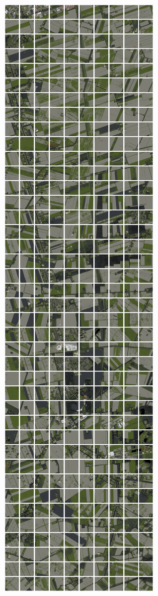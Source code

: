 <html>
<div>
<img src="https://github.com/HakkaTjakka/NL_TILE_MAP/blob/main/18/652/-1058/r.6520.-10580.png" height="44" width="44">
<img src="https://github.com/HakkaTjakka/NL_TILE_MAP/blob/main/18/652/-1058/r.6521.-10580.png" height="44" width="44">
<img src="https://github.com/HakkaTjakka/NL_TILE_MAP/blob/main/18/652/-1058/r.6522.-10580.png" height="44" width="44">
<img src="https://github.com/HakkaTjakka/NL_TILE_MAP/blob/main/18/652/-1058/r.6523.-10580.png" height="44" width="44">
<img src="https://github.com/HakkaTjakka/NL_TILE_MAP/blob/main/18/652/-1058/r.6524.-10580.png" height="44" width="44">
<img src="https://github.com/HakkaTjakka/NL_TILE_MAP/blob/main/18/652/-1058/r.6525.-10580.png" height="44" width="44">
<img src="https://github.com/HakkaTjakka/NL_TILE_MAP/blob/main/18/652/-1058/r.6526.-10580.png" height="44" width="44">
<img src="https://github.com/HakkaTjakka/NL_TILE_MAP/blob/main/18/652/-1058/r.6527.-10580.png" height="44" width="44">
<img src="https://github.com/HakkaTjakka/NL_TILE_MAP/blob/main/18/652/-1058/r.6528.-10580.png" height="44" width="44">
<img src="https://github.com/HakkaTjakka/NL_TILE_MAP/blob/main/18/652/-1058/r.6529.-10580.png" height="44" width="44">
<img src="https://github.com/HakkaTjakka/NL_TILE_MAP/blob/main/18/653/-1058/r.6530.-10580.png" height="44" width="44">
<img src="https://github.com/HakkaTjakka/NL_TILE_MAP/blob/main/18/653/-1058/r.6531.-10580.png" height="44" width="44">
<img src="https://github.com/HakkaTjakka/NL_TILE_MAP/blob/main/18/653/-1058/r.6532.-10580.png" height="44" width="44">
<img src="https://github.com/HakkaTjakka/NL_TILE_MAP/blob/main/18/653/-1058/r.6533.-10580.png" height="44" width="44">
<img src="https://github.com/HakkaTjakka/NL_TILE_MAP/blob/main/18/653/-1058/r.6534.-10580.png" height="44" width="44">
<img src="https://github.com/HakkaTjakka/NL_TILE_MAP/blob/main/18/653/-1058/r.6535.-10580.png" height="44" width="44">
<img src="https://github.com/HakkaTjakka/NL_TILE_MAP/blob/main/18/653/-1058/r.6536.-10580.png" height="44" width="44">
<img src="https://github.com/HakkaTjakka/NL_TILE_MAP/blob/main/18/653/-1058/r.6537.-10580.png" height="44" width="44">
<img src="https://github.com/HakkaTjakka/NL_TILE_MAP/blob/main/18/653/-1058/r.6538.-10580.png" height="44" width="44">
<img src="https://github.com/HakkaTjakka/NL_TILE_MAP/blob/main/18/653/-1058/r.6539.-10580.png" height="44" width="44">
<br>
<img src="https://github.com/HakkaTjakka/NL_TILE_MAP/blob/main/18/652/-1058/r.6520.-10579.png" height="44" width="44">
<img src="https://github.com/HakkaTjakka/NL_TILE_MAP/blob/main/18/652/-1058/r.6521.-10579.png" height="44" width="44">
<img src="https://github.com/HakkaTjakka/NL_TILE_MAP/blob/main/18/652/-1058/r.6522.-10579.png" height="44" width="44">
<img src="https://github.com/HakkaTjakka/NL_TILE_MAP/blob/main/18/652/-1058/r.6523.-10579.png" height="44" width="44">
<img src="https://github.com/HakkaTjakka/NL_TILE_MAP/blob/main/18/652/-1058/r.6524.-10579.png" height="44" width="44">
<img src="https://github.com/HakkaTjakka/NL_TILE_MAP/blob/main/18/652/-1058/r.6525.-10579.png" height="44" width="44">
<img src="https://github.com/HakkaTjakka/NL_TILE_MAP/blob/main/18/652/-1058/r.6526.-10579.png" height="44" width="44">
<img src="https://github.com/HakkaTjakka/NL_TILE_MAP/blob/main/18/652/-1058/r.6527.-10579.png" height="44" width="44">
<img src="https://github.com/HakkaTjakka/NL_TILE_MAP/blob/main/18/652/-1058/r.6528.-10579.png" height="44" width="44">
<img src="https://github.com/HakkaTjakka/NL_TILE_MAP/blob/main/18/652/-1058/r.6529.-10579.png" height="44" width="44">
<img src="https://github.com/HakkaTjakka/NL_TILE_MAP/blob/main/18/653/-1058/r.6530.-10579.png" height="44" width="44">
<img src="https://github.com/HakkaTjakka/NL_TILE_MAP/blob/main/18/653/-1058/r.6531.-10579.png" height="44" width="44">
<img src="https://github.com/HakkaTjakka/NL_TILE_MAP/blob/main/18/653/-1058/r.6532.-10579.png" height="44" width="44">
<img src="https://github.com/HakkaTjakka/NL_TILE_MAP/blob/main/18/653/-1058/r.6533.-10579.png" height="44" width="44">
<img src="https://github.com/HakkaTjakka/NL_TILE_MAP/blob/main/18/653/-1058/r.6534.-10579.png" height="44" width="44">
<img src="https://github.com/HakkaTjakka/NL_TILE_MAP/blob/main/18/653/-1058/r.6535.-10579.png" height="44" width="44">
<img src="https://github.com/HakkaTjakka/NL_TILE_MAP/blob/main/18/653/-1058/r.6536.-10579.png" height="44" width="44">
<img src="https://github.com/HakkaTjakka/NL_TILE_MAP/blob/main/18/653/-1058/r.6537.-10579.png" height="44" width="44">
<img src="https://github.com/HakkaTjakka/NL_TILE_MAP/blob/main/18/653/-1058/r.6538.-10579.png" height="44" width="44">
<img src="https://github.com/HakkaTjakka/NL_TILE_MAP/blob/main/18/653/-1058/r.6539.-10579.png" height="44" width="44">
<br>
<img src="https://github.com/HakkaTjakka/NL_TILE_MAP/blob/main/18/652/-1058/r.6520.-10578.png" height="44" width="44">
<img src="https://github.com/HakkaTjakka/NL_TILE_MAP/blob/main/18/652/-1058/r.6521.-10578.png" height="44" width="44">
<img src="https://github.com/HakkaTjakka/NL_TILE_MAP/blob/main/18/652/-1058/r.6522.-10578.png" height="44" width="44">
<img src="https://github.com/HakkaTjakka/NL_TILE_MAP/blob/main/18/652/-1058/r.6523.-10578.png" height="44" width="44">
<img src="https://github.com/HakkaTjakka/NL_TILE_MAP/blob/main/18/652/-1058/r.6524.-10578.png" height="44" width="44">
<img src="https://github.com/HakkaTjakka/NL_TILE_MAP/blob/main/18/652/-1058/r.6525.-10578.png" height="44" width="44">
<img src="https://github.com/HakkaTjakka/NL_TILE_MAP/blob/main/18/652/-1058/r.6526.-10578.png" height="44" width="44">
<img src="https://github.com/HakkaTjakka/NL_TILE_MAP/blob/main/18/652/-1058/r.6527.-10578.png" height="44" width="44">
<img src="https://github.com/HakkaTjakka/NL_TILE_MAP/blob/main/18/652/-1058/r.6528.-10578.png" height="44" width="44">
<img src="https://github.com/HakkaTjakka/NL_TILE_MAP/blob/main/18/652/-1058/r.6529.-10578.png" height="44" width="44">
<img src="https://github.com/HakkaTjakka/NL_TILE_MAP/blob/main/18/653/-1058/r.6530.-10578.png" height="44" width="44">
<img src="https://github.com/HakkaTjakka/NL_TILE_MAP/blob/main/18/653/-1058/r.6531.-10578.png" height="44" width="44">
<img src="https://github.com/HakkaTjakka/NL_TILE_MAP/blob/main/18/653/-1058/r.6532.-10578.png" height="44" width="44">
<img src="https://github.com/HakkaTjakka/NL_TILE_MAP/blob/main/18/653/-1058/r.6533.-10578.png" height="44" width="44">
<img src="https://github.com/HakkaTjakka/NL_TILE_MAP/blob/main/18/653/-1058/r.6534.-10578.png" height="44" width="44">
<img src="https://github.com/HakkaTjakka/NL_TILE_MAP/blob/main/18/653/-1058/r.6535.-10578.png" height="44" width="44">
<img src="https://github.com/HakkaTjakka/NL_TILE_MAP/blob/main/18/653/-1058/r.6536.-10578.png" height="44" width="44">
<img src="https://github.com/HakkaTjakka/NL_TILE_MAP/blob/main/18/653/-1058/r.6537.-10578.png" height="44" width="44">
<img src="https://github.com/HakkaTjakka/NL_TILE_MAP/blob/main/18/653/-1058/r.6538.-10578.png" height="44" width="44">
<img src="https://github.com/HakkaTjakka/NL_TILE_MAP/blob/main/18/653/-1058/r.6539.-10578.png" height="44" width="44">
<br>
<img src="https://github.com/HakkaTjakka/NL_TILE_MAP/blob/main/18/652/-1058/r.6520.-10577.png" height="44" width="44">
<img src="https://github.com/HakkaTjakka/NL_TILE_MAP/blob/main/18/652/-1058/r.6521.-10577.png" height="44" width="44">
<img src="https://github.com/HakkaTjakka/NL_TILE_MAP/blob/main/18/652/-1058/r.6522.-10577.png" height="44" width="44">
<img src="https://github.com/HakkaTjakka/NL_TILE_MAP/blob/main/18/652/-1058/r.6523.-10577.png" height="44" width="44">
<img src="https://github.com/HakkaTjakka/NL_TILE_MAP/blob/main/18/652/-1058/r.6524.-10577.png" height="44" width="44">
<img src="https://github.com/HakkaTjakka/NL_TILE_MAP/blob/main/18/652/-1058/r.6525.-10577.png" height="44" width="44">
<img src="https://github.com/HakkaTjakka/NL_TILE_MAP/blob/main/18/652/-1058/r.6526.-10577.png" height="44" width="44">
<img src="https://github.com/HakkaTjakka/NL_TILE_MAP/blob/main/18/652/-1058/r.6527.-10577.png" height="44" width="44">
<img src="https://github.com/HakkaTjakka/NL_TILE_MAP/blob/main/18/652/-1058/r.6528.-10577.png" height="44" width="44">
<img src="https://github.com/HakkaTjakka/NL_TILE_MAP/blob/main/18/652/-1058/r.6529.-10577.png" height="44" width="44">
<img src="https://github.com/HakkaTjakka/NL_TILE_MAP/blob/main/18/653/-1058/r.6530.-10577.png" height="44" width="44">
<img src="https://github.com/HakkaTjakka/NL_TILE_MAP/blob/main/18/653/-1058/r.6531.-10577.png" height="44" width="44">
<img src="https://github.com/HakkaTjakka/NL_TILE_MAP/blob/main/18/653/-1058/r.6532.-10577.png" height="44" width="44">
<img src="https://github.com/HakkaTjakka/NL_TILE_MAP/blob/main/18/653/-1058/r.6533.-10577.png" height="44" width="44">
<img src="https://github.com/HakkaTjakka/NL_TILE_MAP/blob/main/18/653/-1058/r.6534.-10577.png" height="44" width="44">
<img src="https://github.com/HakkaTjakka/NL_TILE_MAP/blob/main/18/653/-1058/r.6535.-10577.png" height="44" width="44">
<img src="https://github.com/HakkaTjakka/NL_TILE_MAP/blob/main/18/653/-1058/r.6536.-10577.png" height="44" width="44">
<img src="https://github.com/HakkaTjakka/NL_TILE_MAP/blob/main/18/653/-1058/r.6537.-10577.png" height="44" width="44">
<img src="https://github.com/HakkaTjakka/NL_TILE_MAP/blob/main/18/653/-1058/r.6538.-10577.png" height="44" width="44">
<img src="https://github.com/HakkaTjakka/NL_TILE_MAP/blob/main/18/653/-1058/r.6539.-10577.png" height="44" width="44">
<br>
<img src="https://github.com/HakkaTjakka/NL_TILE_MAP/blob/main/18/652/-1058/r.6520.-10576.png" height="44" width="44">
<img src="https://github.com/HakkaTjakka/NL_TILE_MAP/blob/main/18/652/-1058/r.6521.-10576.png" height="44" width="44">
<img src="https://github.com/HakkaTjakka/NL_TILE_MAP/blob/main/18/652/-1058/r.6522.-10576.png" height="44" width="44">
<img src="https://github.com/HakkaTjakka/NL_TILE_MAP/blob/main/18/652/-1058/r.6523.-10576.png" height="44" width="44">
<img src="https://github.com/HakkaTjakka/NL_TILE_MAP/blob/main/18/652/-1058/r.6524.-10576.png" height="44" width="44">
<img src="https://github.com/HakkaTjakka/NL_TILE_MAP/blob/main/18/652/-1058/r.6525.-10576.png" height="44" width="44">
<img src="https://github.com/HakkaTjakka/NL_TILE_MAP/blob/main/18/652/-1058/r.6526.-10576.png" height="44" width="44">
<img src="https://github.com/HakkaTjakka/NL_TILE_MAP/blob/main/18/652/-1058/r.6527.-10576.png" height="44" width="44">
<img src="https://github.com/HakkaTjakka/NL_TILE_MAP/blob/main/18/652/-1058/r.6528.-10576.png" height="44" width="44">
<img src="https://github.com/HakkaTjakka/NL_TILE_MAP/blob/main/18/652/-1058/r.6529.-10576.png" height="44" width="44">
<img src="https://github.com/HakkaTjakka/NL_TILE_MAP/blob/main/18/653/-1058/r.6530.-10576.png" height="44" width="44">
<img src="https://github.com/HakkaTjakka/NL_TILE_MAP/blob/main/18/653/-1058/r.6531.-10576.png" height="44" width="44">
<img src="https://github.com/HakkaTjakka/NL_TILE_MAP/blob/main/18/653/-1058/r.6532.-10576.png" height="44" width="44">
<img src="https://github.com/HakkaTjakka/NL_TILE_MAP/blob/main/18/653/-1058/r.6533.-10576.png" height="44" width="44">
<img src="https://github.com/HakkaTjakka/NL_TILE_MAP/blob/main/18/653/-1058/r.6534.-10576.png" height="44" width="44">
<img src="https://github.com/HakkaTjakka/NL_TILE_MAP/blob/main/18/653/-1058/r.6535.-10576.png" height="44" width="44">
<img src="https://github.com/HakkaTjakka/NL_TILE_MAP/blob/main/18/653/-1058/r.6536.-10576.png" height="44" width="44">
<img src="https://github.com/HakkaTjakka/NL_TILE_MAP/blob/main/18/653/-1058/r.6537.-10576.png" height="44" width="44">
<img src="https://github.com/HakkaTjakka/NL_TILE_MAP/blob/main/18/653/-1058/r.6538.-10576.png" height="44" width="44">
<img src="https://github.com/HakkaTjakka/NL_TILE_MAP/blob/main/18/653/-1058/r.6539.-10576.png" height="44" width="44">
<br>
<img src="https://github.com/HakkaTjakka/NL_TILE_MAP/blob/main/18/652/-1058/r.6520.-10575.png" height="44" width="44">
<img src="https://github.com/HakkaTjakka/NL_TILE_MAP/blob/main/18/652/-1058/r.6521.-10575.png" height="44" width="44">
<img src="https://github.com/HakkaTjakka/NL_TILE_MAP/blob/main/18/652/-1058/r.6522.-10575.png" height="44" width="44">
<img src="https://github.com/HakkaTjakka/NL_TILE_MAP/blob/main/18/652/-1058/r.6523.-10575.png" height="44" width="44">
<img src="https://github.com/HakkaTjakka/NL_TILE_MAP/blob/main/18/652/-1058/r.6524.-10575.png" height="44" width="44">
<img src="https://github.com/HakkaTjakka/NL_TILE_MAP/blob/main/18/652/-1058/r.6525.-10575.png" height="44" width="44">
<img src="https://github.com/HakkaTjakka/NL_TILE_MAP/blob/main/18/652/-1058/r.6526.-10575.png" height="44" width="44">
<img src="https://github.com/HakkaTjakka/NL_TILE_MAP/blob/main/18/652/-1058/r.6527.-10575.png" height="44" width="44">
<img src="https://github.com/HakkaTjakka/NL_TILE_MAP/blob/main/18/652/-1058/r.6528.-10575.png" height="44" width="44">
<img src="https://github.com/HakkaTjakka/NL_TILE_MAP/blob/main/18/652/-1058/r.6529.-10575.png" height="44" width="44">
<img src="https://github.com/HakkaTjakka/NL_TILE_MAP/blob/main/18/653/-1058/r.6530.-10575.png" height="44" width="44">
<img src="https://github.com/HakkaTjakka/NL_TILE_MAP/blob/main/18/653/-1058/r.6531.-10575.png" height="44" width="44">
<img src="https://github.com/HakkaTjakka/NL_TILE_MAP/blob/main/18/653/-1058/r.6532.-10575.png" height="44" width="44">
<img src="https://github.com/HakkaTjakka/NL_TILE_MAP/blob/main/18/653/-1058/r.6533.-10575.png" height="44" width="44">
<img src="https://github.com/HakkaTjakka/NL_TILE_MAP/blob/main/18/653/-1058/r.6534.-10575.png" height="44" width="44">
<img src="https://github.com/HakkaTjakka/NL_TILE_MAP/blob/main/18/653/-1058/r.6535.-10575.png" height="44" width="44">
<img src="https://github.com/HakkaTjakka/NL_TILE_MAP/blob/main/18/653/-1058/r.6536.-10575.png" height="44" width="44">
<img src="https://github.com/HakkaTjakka/NL_TILE_MAP/blob/main/18/653/-1058/r.6537.-10575.png" height="44" width="44">
<img src="https://github.com/HakkaTjakka/NL_TILE_MAP/blob/main/18/653/-1058/r.6538.-10575.png" height="44" width="44">
<img src="https://github.com/HakkaTjakka/NL_TILE_MAP/blob/main/18/653/-1058/r.6539.-10575.png" height="44" width="44">
<br>
<img src="https://github.com/HakkaTjakka/NL_TILE_MAP/blob/main/18/652/-1058/r.6520.-10574.png" height="44" width="44">
<img src="https://github.com/HakkaTjakka/NL_TILE_MAP/blob/main/18/652/-1058/r.6521.-10574.png" height="44" width="44">
<img src="https://github.com/HakkaTjakka/NL_TILE_MAP/blob/main/18/652/-1058/r.6522.-10574.png" height="44" width="44">
<img src="https://github.com/HakkaTjakka/NL_TILE_MAP/blob/main/18/652/-1058/r.6523.-10574.png" height="44" width="44">
<img src="https://github.com/HakkaTjakka/NL_TILE_MAP/blob/main/18/652/-1058/r.6524.-10574.png" height="44" width="44">
<img src="https://github.com/HakkaTjakka/NL_TILE_MAP/blob/main/18/652/-1058/r.6525.-10574.png" height="44" width="44">
<img src="https://github.com/HakkaTjakka/NL_TILE_MAP/blob/main/18/652/-1058/r.6526.-10574.png" height="44" width="44">
<img src="https://github.com/HakkaTjakka/NL_TILE_MAP/blob/main/18/652/-1058/r.6527.-10574.png" height="44" width="44">
<img src="https://github.com/HakkaTjakka/NL_TILE_MAP/blob/main/18/652/-1058/r.6528.-10574.png" height="44" width="44">
<img src="https://github.com/HakkaTjakka/NL_TILE_MAP/blob/main/18/652/-1058/r.6529.-10574.png" height="44" width="44">
<img src="https://github.com/HakkaTjakka/NL_TILE_MAP/blob/main/18/653/-1058/r.6530.-10574.png" height="44" width="44">
<img src="https://github.com/HakkaTjakka/NL_TILE_MAP/blob/main/18/653/-1058/r.6531.-10574.png" height="44" width="44">
<img src="https://github.com/HakkaTjakka/NL_TILE_MAP/blob/main/18/653/-1058/r.6532.-10574.png" height="44" width="44">
<img src="https://github.com/HakkaTjakka/NL_TILE_MAP/blob/main/18/653/-1058/r.6533.-10574.png" height="44" width="44">
<img src="https://github.com/HakkaTjakka/NL_TILE_MAP/blob/main/18/653/-1058/r.6534.-10574.png" height="44" width="44">
<img src="https://github.com/HakkaTjakka/NL_TILE_MAP/blob/main/18/653/-1058/r.6535.-10574.png" height="44" width="44">
<img src="https://github.com/HakkaTjakka/NL_TILE_MAP/blob/main/18/653/-1058/r.6536.-10574.png" height="44" width="44">
<img src="https://github.com/HakkaTjakka/NL_TILE_MAP/blob/main/18/653/-1058/r.6537.-10574.png" height="44" width="44">
<img src="https://github.com/HakkaTjakka/NL_TILE_MAP/blob/main/18/653/-1058/r.6538.-10574.png" height="44" width="44">
<img src="https://github.com/HakkaTjakka/NL_TILE_MAP/blob/main/18/653/-1058/r.6539.-10574.png" height="44" width="44">
<br>
<img src="https://github.com/HakkaTjakka/NL_TILE_MAP/blob/main/18/652/-1058/r.6520.-10573.png" height="44" width="44">
<img src="https://github.com/HakkaTjakka/NL_TILE_MAP/blob/main/18/652/-1058/r.6521.-10573.png" height="44" width="44">
<img src="https://github.com/HakkaTjakka/NL_TILE_MAP/blob/main/18/652/-1058/r.6522.-10573.png" height="44" width="44">
<img src="https://github.com/HakkaTjakka/NL_TILE_MAP/blob/main/18/652/-1058/r.6523.-10573.png" height="44" width="44">
<img src="https://github.com/HakkaTjakka/NL_TILE_MAP/blob/main/18/652/-1058/r.6524.-10573.png" height="44" width="44">
<img src="https://github.com/HakkaTjakka/NL_TILE_MAP/blob/main/18/652/-1058/r.6525.-10573.png" height="44" width="44">
<img src="https://github.com/HakkaTjakka/NL_TILE_MAP/blob/main/18/652/-1058/r.6526.-10573.png" height="44" width="44">
<img src="https://github.com/HakkaTjakka/NL_TILE_MAP/blob/main/18/652/-1058/r.6527.-10573.png" height="44" width="44">
<img src="https://github.com/HakkaTjakka/NL_TILE_MAP/blob/main/18/652/-1058/r.6528.-10573.png" height="44" width="44">
<img src="https://github.com/HakkaTjakka/NL_TILE_MAP/blob/main/18/652/-1058/r.6529.-10573.png" height="44" width="44">
<img src="https://github.com/HakkaTjakka/NL_TILE_MAP/blob/main/18/653/-1058/r.6530.-10573.png" height="44" width="44">
<img src="https://github.com/HakkaTjakka/NL_TILE_MAP/blob/main/18/653/-1058/r.6531.-10573.png" height="44" width="44">
<img src="https://github.com/HakkaTjakka/NL_TILE_MAP/blob/main/18/653/-1058/r.6532.-10573.png" height="44" width="44">
<img src="https://github.com/HakkaTjakka/NL_TILE_MAP/blob/main/18/653/-1058/r.6533.-10573.png" height="44" width="44">
<img src="https://github.com/HakkaTjakka/NL_TILE_MAP/blob/main/18/653/-1058/r.6534.-10573.png" height="44" width="44">
<img src="https://github.com/HakkaTjakka/NL_TILE_MAP/blob/main/18/653/-1058/r.6535.-10573.png" height="44" width="44">
<img src="https://github.com/HakkaTjakka/NL_TILE_MAP/blob/main/18/653/-1058/r.6536.-10573.png" height="44" width="44">
<img src="https://github.com/HakkaTjakka/NL_TILE_MAP/blob/main/18/653/-1058/r.6537.-10573.png" height="44" width="44">
<img src="https://github.com/HakkaTjakka/NL_TILE_MAP/blob/main/18/653/-1058/r.6538.-10573.png" height="44" width="44">
<img src="https://github.com/HakkaTjakka/NL_TILE_MAP/blob/main/18/653/-1058/r.6539.-10573.png" height="44" width="44">
<br>
<img src="https://github.com/HakkaTjakka/NL_TILE_MAP/blob/main/18/652/-1058/r.6520.-10572.png" height="44" width="44">
<img src="https://github.com/HakkaTjakka/NL_TILE_MAP/blob/main/18/652/-1058/r.6521.-10572.png" height="44" width="44">
<img src="https://github.com/HakkaTjakka/NL_TILE_MAP/blob/main/18/652/-1058/r.6522.-10572.png" height="44" width="44">
<img src="https://github.com/HakkaTjakka/NL_TILE_MAP/blob/main/18/652/-1058/r.6523.-10572.png" height="44" width="44">
<img src="https://github.com/HakkaTjakka/NL_TILE_MAP/blob/main/18/652/-1058/r.6524.-10572.png" height="44" width="44">
<img src="https://github.com/HakkaTjakka/NL_TILE_MAP/blob/main/18/652/-1058/r.6525.-10572.png" height="44" width="44">
<img src="https://github.com/HakkaTjakka/NL_TILE_MAP/blob/main/18/652/-1058/r.6526.-10572.png" height="44" width="44">
<img src="https://github.com/HakkaTjakka/NL_TILE_MAP/blob/main/18/652/-1058/r.6527.-10572.png" height="44" width="44">
<img src="https://github.com/HakkaTjakka/NL_TILE_MAP/blob/main/18/652/-1058/r.6528.-10572.png" height="44" width="44">
<img src="https://github.com/HakkaTjakka/NL_TILE_MAP/blob/main/18/652/-1058/r.6529.-10572.png" height="44" width="44">
<img src="https://github.com/HakkaTjakka/NL_TILE_MAP/blob/main/18/653/-1058/r.6530.-10572.png" height="44" width="44">
<img src="https://github.com/HakkaTjakka/NL_TILE_MAP/blob/main/18/653/-1058/r.6531.-10572.png" height="44" width="44">
<img src="https://github.com/HakkaTjakka/NL_TILE_MAP/blob/main/18/653/-1058/r.6532.-10572.png" height="44" width="44">
<img src="https://github.com/HakkaTjakka/NL_TILE_MAP/blob/main/18/653/-1058/r.6533.-10572.png" height="44" width="44">
<img src="https://github.com/HakkaTjakka/NL_TILE_MAP/blob/main/18/653/-1058/r.6534.-10572.png" height="44" width="44">
<img src="https://github.com/HakkaTjakka/NL_TILE_MAP/blob/main/18/653/-1058/r.6535.-10572.png" height="44" width="44">
<img src="https://github.com/HakkaTjakka/NL_TILE_MAP/blob/main/18/653/-1058/r.6536.-10572.png" height="44" width="44">
<img src="https://github.com/HakkaTjakka/NL_TILE_MAP/blob/main/18/653/-1058/r.6537.-10572.png" height="44" width="44">
<img src="https://github.com/HakkaTjakka/NL_TILE_MAP/blob/main/18/653/-1058/r.6538.-10572.png" height="44" width="44">
<img src="https://github.com/HakkaTjakka/NL_TILE_MAP/blob/main/18/653/-1058/r.6539.-10572.png" height="44" width="44">
<br>
<img src="https://github.com/HakkaTjakka/NL_TILE_MAP/blob/main/18/652/-1058/r.6520.-10571.png" height="44" width="44">
<img src="https://github.com/HakkaTjakka/NL_TILE_MAP/blob/main/18/652/-1058/r.6521.-10571.png" height="44" width="44">
<img src="https://github.com/HakkaTjakka/NL_TILE_MAP/blob/main/18/652/-1058/r.6522.-10571.png" height="44" width="44">
<img src="https://github.com/HakkaTjakka/NL_TILE_MAP/blob/main/18/652/-1058/r.6523.-10571.png" height="44" width="44">
<img src="https://github.com/HakkaTjakka/NL_TILE_MAP/blob/main/18/652/-1058/r.6524.-10571.png" height="44" width="44">
<img src="https://github.com/HakkaTjakka/NL_TILE_MAP/blob/main/18/652/-1058/r.6525.-10571.png" height="44" width="44">
<img src="https://github.com/HakkaTjakka/NL_TILE_MAP/blob/main/18/652/-1058/r.6526.-10571.png" height="44" width="44">
<img src="https://github.com/HakkaTjakka/NL_TILE_MAP/blob/main/18/652/-1058/r.6527.-10571.png" height="44" width="44">
<img src="https://github.com/HakkaTjakka/NL_TILE_MAP/blob/main/18/652/-1058/r.6528.-10571.png" height="44" width="44">
<img src="https://github.com/HakkaTjakka/NL_TILE_MAP/blob/main/18/652/-1058/r.6529.-10571.png" height="44" width="44">
<img src="https://github.com/HakkaTjakka/NL_TILE_MAP/blob/main/18/653/-1058/r.6530.-10571.png" height="44" width="44">
<img src="https://github.com/HakkaTjakka/NL_TILE_MAP/blob/main/18/653/-1058/r.6531.-10571.png" height="44" width="44">
<img src="https://github.com/HakkaTjakka/NL_TILE_MAP/blob/main/18/653/-1058/r.6532.-10571.png" height="44" width="44">
<img src="https://github.com/HakkaTjakka/NL_TILE_MAP/blob/main/18/653/-1058/r.6533.-10571.png" height="44" width="44">
<img src="https://github.com/HakkaTjakka/NL_TILE_MAP/blob/main/18/653/-1058/r.6534.-10571.png" height="44" width="44">
<img src="https://github.com/HakkaTjakka/NL_TILE_MAP/blob/main/18/653/-1058/r.6535.-10571.png" height="44" width="44">
<img src="https://github.com/HakkaTjakka/NL_TILE_MAP/blob/main/18/653/-1058/r.6536.-10571.png" height="44" width="44">
<img src="https://github.com/HakkaTjakka/NL_TILE_MAP/blob/main/18/653/-1058/r.6537.-10571.png" height="44" width="44">
<img src="https://github.com/HakkaTjakka/NL_TILE_MAP/blob/main/18/653/-1058/r.6538.-10571.png" height="44" width="44">
<img src="https://github.com/HakkaTjakka/NL_TILE_MAP/blob/main/18/653/-1058/r.6539.-10571.png" height="44" width="44">
<br>
<img src="https://github.com/HakkaTjakka/NL_TILE_MAP/blob/main/18/652/-1057/r.6520.-10570.png" height="44" width="44">
<img src="https://github.com/HakkaTjakka/NL_TILE_MAP/blob/main/18/652/-1057/r.6521.-10570.png" height="44" width="44">
<img src="https://github.com/HakkaTjakka/NL_TILE_MAP/blob/main/18/652/-1057/r.6522.-10570.png" height="44" width="44">
<img src="https://github.com/HakkaTjakka/NL_TILE_MAP/blob/main/18/652/-1057/r.6523.-10570.png" height="44" width="44">
<img src="https://github.com/HakkaTjakka/NL_TILE_MAP/blob/main/18/652/-1057/r.6524.-10570.png" height="44" width="44">
<img src="https://github.com/HakkaTjakka/NL_TILE_MAP/blob/main/18/652/-1057/r.6525.-10570.png" height="44" width="44">
<img src="https://github.com/HakkaTjakka/NL_TILE_MAP/blob/main/18/652/-1057/r.6526.-10570.png" height="44" width="44">
<img src="https://github.com/HakkaTjakka/NL_TILE_MAP/blob/main/18/652/-1057/r.6527.-10570.png" height="44" width="44">
<img src="https://github.com/HakkaTjakka/NL_TILE_MAP/blob/main/18/652/-1057/r.6528.-10570.png" height="44" width="44">
<img src="https://github.com/HakkaTjakka/NL_TILE_MAP/blob/main/18/652/-1057/r.6529.-10570.png" height="44" width="44">
<img src="https://github.com/HakkaTjakka/NL_TILE_MAP/blob/main/18/653/-1057/r.6530.-10570.png" height="44" width="44">
<img src="https://github.com/HakkaTjakka/NL_TILE_MAP/blob/main/18/653/-1057/r.6531.-10570.png" height="44" width="44">
<img src="https://github.com/HakkaTjakka/NL_TILE_MAP/blob/main/18/653/-1057/r.6532.-10570.png" height="44" width="44">
<img src="https://github.com/HakkaTjakka/NL_TILE_MAP/blob/main/18/653/-1057/r.6533.-10570.png" height="44" width="44">
<img src="https://github.com/HakkaTjakka/NL_TILE_MAP/blob/main/18/653/-1057/r.6534.-10570.png" height="44" width="44">
<img src="https://github.com/HakkaTjakka/NL_TILE_MAP/blob/main/18/653/-1057/r.6535.-10570.png" height="44" width="44">
<img src="https://github.com/HakkaTjakka/NL_TILE_MAP/blob/main/18/653/-1057/r.6536.-10570.png" height="44" width="44">
<img src="https://github.com/HakkaTjakka/NL_TILE_MAP/blob/main/18/653/-1057/r.6537.-10570.png" height="44" width="44">
<img src="https://github.com/HakkaTjakka/NL_TILE_MAP/blob/main/18/653/-1057/r.6538.-10570.png" height="44" width="44">
<img src="https://github.com/HakkaTjakka/NL_TILE_MAP/blob/main/18/653/-1057/r.6539.-10570.png" height="44" width="44">
<br>
<img src="https://github.com/HakkaTjakka/NL_TILE_MAP/blob/main/18/652/-1057/r.6520.-10569.png" height="44" width="44">
<img src="https://github.com/HakkaTjakka/NL_TILE_MAP/blob/main/18/652/-1057/r.6521.-10569.png" height="44" width="44">
<img src="https://github.com/HakkaTjakka/NL_TILE_MAP/blob/main/18/652/-1057/r.6522.-10569.png" height="44" width="44">
<img src="https://github.com/HakkaTjakka/NL_TILE_MAP/blob/main/18/652/-1057/r.6523.-10569.png" height="44" width="44">
<img src="https://github.com/HakkaTjakka/NL_TILE_MAP/blob/main/18/652/-1057/r.6524.-10569.png" height="44" width="44">
<img src="https://github.com/HakkaTjakka/NL_TILE_MAP/blob/main/18/652/-1057/r.6525.-10569.png" height="44" width="44">
<img src="https://github.com/HakkaTjakka/NL_TILE_MAP/blob/main/18/652/-1057/r.6526.-10569.png" height="44" width="44">
<img src="https://github.com/HakkaTjakka/NL_TILE_MAP/blob/main/18/652/-1057/r.6527.-10569.png" height="44" width="44">
<img src="https://github.com/HakkaTjakka/NL_TILE_MAP/blob/main/18/652/-1057/r.6528.-10569.png" height="44" width="44">
<img src="https://github.com/HakkaTjakka/NL_TILE_MAP/blob/main/18/652/-1057/r.6529.-10569.png" height="44" width="44">
<img src="https://github.com/HakkaTjakka/NL_TILE_MAP/blob/main/18/653/-1057/r.6530.-10569.png" height="44" width="44">
<img src="https://github.com/HakkaTjakka/NL_TILE_MAP/blob/main/18/653/-1057/r.6531.-10569.png" height="44" width="44">
<img src="https://github.com/HakkaTjakka/NL_TILE_MAP/blob/main/18/653/-1057/r.6532.-10569.png" height="44" width="44">
<img src="https://github.com/HakkaTjakka/NL_TILE_MAP/blob/main/18/653/-1057/r.6533.-10569.png" height="44" width="44">
<img src="https://github.com/HakkaTjakka/NL_TILE_MAP/blob/main/18/653/-1057/r.6534.-10569.png" height="44" width="44">
<img src="https://github.com/HakkaTjakka/NL_TILE_MAP/blob/main/18/653/-1057/r.6535.-10569.png" height="44" width="44">
<img src="https://github.com/HakkaTjakka/NL_TILE_MAP/blob/main/18/653/-1057/r.6536.-10569.png" height="44" width="44">
<img src="https://github.com/HakkaTjakka/NL_TILE_MAP/blob/main/18/653/-1057/r.6537.-10569.png" height="44" width="44">
<img src="https://github.com/HakkaTjakka/NL_TILE_MAP/blob/main/18/653/-1057/r.6538.-10569.png" height="44" width="44">
<img src="https://github.com/HakkaTjakka/NL_TILE_MAP/blob/main/18/653/-1057/r.6539.-10569.png" height="44" width="44">
<br>
<img src="https://github.com/HakkaTjakka/NL_TILE_MAP/blob/main/18/652/-1057/r.6520.-10568.png" height="44" width="44">
<img src="https://github.com/HakkaTjakka/NL_TILE_MAP/blob/main/18/652/-1057/r.6521.-10568.png" height="44" width="44">
<img src="https://github.com/HakkaTjakka/NL_TILE_MAP/blob/main/18/652/-1057/r.6522.-10568.png" height="44" width="44">
<img src="https://github.com/HakkaTjakka/NL_TILE_MAP/blob/main/18/652/-1057/r.6523.-10568.png" height="44" width="44">
<img src="https://github.com/HakkaTjakka/NL_TILE_MAP/blob/main/18/652/-1057/r.6524.-10568.png" height="44" width="44">
<img src="https://github.com/HakkaTjakka/NL_TILE_MAP/blob/main/18/652/-1057/r.6525.-10568.png" height="44" width="44">
<img src="https://github.com/HakkaTjakka/NL_TILE_MAP/blob/main/18/652/-1057/r.6526.-10568.png" height="44" width="44">
<img src="https://github.com/HakkaTjakka/NL_TILE_MAP/blob/main/18/652/-1057/r.6527.-10568.png" height="44" width="44">
<img src="https://github.com/HakkaTjakka/NL_TILE_MAP/blob/main/18/652/-1057/r.6528.-10568.png" height="44" width="44">
<img src="https://github.com/HakkaTjakka/NL_TILE_MAP/blob/main/18/652/-1057/r.6529.-10568.png" height="44" width="44">
<img src="https://github.com/HakkaTjakka/NL_TILE_MAP/blob/main/18/653/-1057/r.6530.-10568.png" height="44" width="44">
<img src="https://github.com/HakkaTjakka/NL_TILE_MAP/blob/main/18/653/-1057/r.6531.-10568.png" height="44" width="44">
<img src="https://github.com/HakkaTjakka/NL_TILE_MAP/blob/main/18/653/-1057/r.6532.-10568.png" height="44" width="44">
<img src="https://github.com/HakkaTjakka/NL_TILE_MAP/blob/main/18/653/-1057/r.6533.-10568.png" height="44" width="44">
<img src="https://github.com/HakkaTjakka/NL_TILE_MAP/blob/main/18/653/-1057/r.6534.-10568.png" height="44" width="44">
<img src="https://github.com/HakkaTjakka/NL_TILE_MAP/blob/main/18/653/-1057/r.6535.-10568.png" height="44" width="44">
<img src="https://github.com/HakkaTjakka/NL_TILE_MAP/blob/main/18/653/-1057/r.6536.-10568.png" height="44" width="44">
<img src="https://github.com/HakkaTjakka/NL_TILE_MAP/blob/main/18/653/-1057/r.6537.-10568.png" height="44" width="44">
<img src="https://github.com/HakkaTjakka/NL_TILE_MAP/blob/main/18/653/-1057/r.6538.-10568.png" height="44" width="44">
<img src="https://github.com/HakkaTjakka/NL_TILE_MAP/blob/main/18/653/-1057/r.6539.-10568.png" height="44" width="44">
<br>
<img src="https://github.com/HakkaTjakka/NL_TILE_MAP/blob/main/18/652/-1057/r.6520.-10567.png" height="44" width="44">
<img src="https://github.com/HakkaTjakka/NL_TILE_MAP/blob/main/18/652/-1057/r.6521.-10567.png" height="44" width="44">
<img src="https://github.com/HakkaTjakka/NL_TILE_MAP/blob/main/18/652/-1057/r.6522.-10567.png" height="44" width="44">
<img src="https://github.com/HakkaTjakka/NL_TILE_MAP/blob/main/18/652/-1057/r.6523.-10567.png" height="44" width="44">
<img src="https://github.com/HakkaTjakka/NL_TILE_MAP/blob/main/18/652/-1057/r.6524.-10567.png" height="44" width="44">
<img src="https://github.com/HakkaTjakka/NL_TILE_MAP/blob/main/18/652/-1057/r.6525.-10567.png" height="44" width="44">
<img src="https://github.com/HakkaTjakka/NL_TILE_MAP/blob/main/18/652/-1057/r.6526.-10567.png" height="44" width="44">
<img src="https://github.com/HakkaTjakka/NL_TILE_MAP/blob/main/18/652/-1057/r.6527.-10567.png" height="44" width="44">
<img src="https://github.com/HakkaTjakka/NL_TILE_MAP/blob/main/18/652/-1057/r.6528.-10567.png" height="44" width="44">
<img src="https://github.com/HakkaTjakka/NL_TILE_MAP/blob/main/18/652/-1057/r.6529.-10567.png" height="44" width="44">
<img src="https://github.com/HakkaTjakka/NL_TILE_MAP/blob/main/18/653/-1057/r.6530.-10567.png" height="44" width="44">
<img src="https://github.com/HakkaTjakka/NL_TILE_MAP/blob/main/18/653/-1057/r.6531.-10567.png" height="44" width="44">
<img src="https://github.com/HakkaTjakka/NL_TILE_MAP/blob/main/18/653/-1057/r.6532.-10567.png" height="44" width="44">
<img src="https://github.com/HakkaTjakka/NL_TILE_MAP/blob/main/18/653/-1057/r.6533.-10567.png" height="44" width="44">
<img src="https://github.com/HakkaTjakka/NL_TILE_MAP/blob/main/18/653/-1057/r.6534.-10567.png" height="44" width="44">
<img src="https://github.com/HakkaTjakka/NL_TILE_MAP/blob/main/18/653/-1057/r.6535.-10567.png" height="44" width="44">
<img src="https://github.com/HakkaTjakka/NL_TILE_MAP/blob/main/18/653/-1057/r.6536.-10567.png" height="44" width="44">
<img src="https://github.com/HakkaTjakka/NL_TILE_MAP/blob/main/18/653/-1057/r.6537.-10567.png" height="44" width="44">
<img src="https://github.com/HakkaTjakka/NL_TILE_MAP/blob/main/18/653/-1057/r.6538.-10567.png" height="44" width="44">
<img src="https://github.com/HakkaTjakka/NL_TILE_MAP/blob/main/18/653/-1057/r.6539.-10567.png" height="44" width="44">
<br>
<img src="https://github.com/HakkaTjakka/NL_TILE_MAP/blob/main/18/652/-1057/r.6520.-10566.png" height="44" width="44">
<img src="https://github.com/HakkaTjakka/NL_TILE_MAP/blob/main/18/652/-1057/r.6521.-10566.png" height="44" width="44">
<img src="https://github.com/HakkaTjakka/NL_TILE_MAP/blob/main/18/652/-1057/r.6522.-10566.png" height="44" width="44">
<img src="https://github.com/HakkaTjakka/NL_TILE_MAP/blob/main/18/652/-1057/r.6523.-10566.png" height="44" width="44">
<img src="https://github.com/HakkaTjakka/NL_TILE_MAP/blob/main/18/652/-1057/r.6524.-10566.png" height="44" width="44">
<img src="https://github.com/HakkaTjakka/NL_TILE_MAP/blob/main/18/652/-1057/r.6525.-10566.png" height="44" width="44">
<img src="https://github.com/HakkaTjakka/NL_TILE_MAP/blob/main/18/652/-1057/r.6526.-10566.png" height="44" width="44">
<img src="https://github.com/HakkaTjakka/NL_TILE_MAP/blob/main/18/652/-1057/r.6527.-10566.png" height="44" width="44">
<img src="https://github.com/HakkaTjakka/NL_TILE_MAP/blob/main/18/652/-1057/r.6528.-10566.png" height="44" width="44">
<img src="https://github.com/HakkaTjakka/NL_TILE_MAP/blob/main/18/652/-1057/r.6529.-10566.png" height="44" width="44">
<img src="https://github.com/HakkaTjakka/NL_TILE_MAP/blob/main/18/653/-1057/r.6530.-10566.png" height="44" width="44">
<img src="https://github.com/HakkaTjakka/NL_TILE_MAP/blob/main/18/653/-1057/r.6531.-10566.png" height="44" width="44">
<img src="https://github.com/HakkaTjakka/NL_TILE_MAP/blob/main/18/653/-1057/r.6532.-10566.png" height="44" width="44">
<img src="https://github.com/HakkaTjakka/NL_TILE_MAP/blob/main/18/653/-1057/r.6533.-10566.png" height="44" width="44">
<img src="https://github.com/HakkaTjakka/NL_TILE_MAP/blob/main/18/653/-1057/r.6534.-10566.png" height="44" width="44">
<img src="https://github.com/HakkaTjakka/NL_TILE_MAP/blob/main/18/653/-1057/r.6535.-10566.png" height="44" width="44">
<img src="https://github.com/HakkaTjakka/NL_TILE_MAP/blob/main/18/653/-1057/r.6536.-10566.png" height="44" width="44">
<img src="https://github.com/HakkaTjakka/NL_TILE_MAP/blob/main/18/653/-1057/r.6537.-10566.png" height="44" width="44">
<img src="https://github.com/HakkaTjakka/NL_TILE_MAP/blob/main/18/653/-1057/r.6538.-10566.png" height="44" width="44">
<img src="https://github.com/HakkaTjakka/NL_TILE_MAP/blob/main/18/653/-1057/r.6539.-10566.png" height="44" width="44">
<br>
<img src="https://github.com/HakkaTjakka/NL_TILE_MAP/blob/main/18/652/-1057/r.6520.-10565.png" height="44" width="44">
<img src="https://github.com/HakkaTjakka/NL_TILE_MAP/blob/main/18/652/-1057/r.6521.-10565.png" height="44" width="44">
<img src="https://github.com/HakkaTjakka/NL_TILE_MAP/blob/main/18/652/-1057/r.6522.-10565.png" height="44" width="44">
<img src="https://github.com/HakkaTjakka/NL_TILE_MAP/blob/main/18/652/-1057/r.6523.-10565.png" height="44" width="44">
<img src="https://github.com/HakkaTjakka/NL_TILE_MAP/blob/main/18/652/-1057/r.6524.-10565.png" height="44" width="44">
<img src="https://github.com/HakkaTjakka/NL_TILE_MAP/blob/main/18/652/-1057/r.6525.-10565.png" height="44" width="44">
<img src="https://github.com/HakkaTjakka/NL_TILE_MAP/blob/main/18/652/-1057/r.6526.-10565.png" height="44" width="44">
<img src="https://github.com/HakkaTjakka/NL_TILE_MAP/blob/main/18/652/-1057/r.6527.-10565.png" height="44" width="44">
<img src="https://github.com/HakkaTjakka/NL_TILE_MAP/blob/main/18/652/-1057/r.6528.-10565.png" height="44" width="44">
<img src="https://github.com/HakkaTjakka/NL_TILE_MAP/blob/main/18/652/-1057/r.6529.-10565.png" height="44" width="44">
<img src="https://github.com/HakkaTjakka/NL_TILE_MAP/blob/main/18/653/-1057/r.6530.-10565.png" height="44" width="44">
<img src="https://github.com/HakkaTjakka/NL_TILE_MAP/blob/main/18/653/-1057/r.6531.-10565.png" height="44" width="44">
<img src="https://github.com/HakkaTjakka/NL_TILE_MAP/blob/main/18/653/-1057/r.6532.-10565.png" height="44" width="44">
<img src="https://github.com/HakkaTjakka/NL_TILE_MAP/blob/main/18/653/-1057/r.6533.-10565.png" height="44" width="44">
<img src="https://github.com/HakkaTjakka/NL_TILE_MAP/blob/main/18/653/-1057/r.6534.-10565.png" height="44" width="44">
<img src="https://github.com/HakkaTjakka/NL_TILE_MAP/blob/main/18/653/-1057/r.6535.-10565.png" height="44" width="44">
<img src="https://github.com/HakkaTjakka/NL_TILE_MAP/blob/main/18/653/-1057/r.6536.-10565.png" height="44" width="44">
<img src="https://github.com/HakkaTjakka/NL_TILE_MAP/blob/main/18/653/-1057/r.6537.-10565.png" height="44" width="44">
<img src="https://github.com/HakkaTjakka/NL_TILE_MAP/blob/main/18/653/-1057/r.6538.-10565.png" height="44" width="44">
<img src="https://github.com/HakkaTjakka/NL_TILE_MAP/blob/main/18/653/-1057/r.6539.-10565.png" height="44" width="44">
<br>
<img src="https://github.com/HakkaTjakka/NL_TILE_MAP/blob/main/18/652/-1057/r.6520.-10564.png" height="44" width="44">
<img src="https://github.com/HakkaTjakka/NL_TILE_MAP/blob/main/18/652/-1057/r.6521.-10564.png" height="44" width="44">
<img src="https://github.com/HakkaTjakka/NL_TILE_MAP/blob/main/18/652/-1057/r.6522.-10564.png" height="44" width="44">
<img src="https://github.com/HakkaTjakka/NL_TILE_MAP/blob/main/18/652/-1057/r.6523.-10564.png" height="44" width="44">
<img src="https://github.com/HakkaTjakka/NL_TILE_MAP/blob/main/18/652/-1057/r.6524.-10564.png" height="44" width="44">
<img src="https://github.com/HakkaTjakka/NL_TILE_MAP/blob/main/18/652/-1057/r.6525.-10564.png" height="44" width="44">
<img src="https://github.com/HakkaTjakka/NL_TILE_MAP/blob/main/18/652/-1057/r.6526.-10564.png" height="44" width="44">
<img src="https://github.com/HakkaTjakka/NL_TILE_MAP/blob/main/18/652/-1057/r.6527.-10564.png" height="44" width="44">
<img src="https://github.com/HakkaTjakka/NL_TILE_MAP/blob/main/18/652/-1057/r.6528.-10564.png" height="44" width="44">
<img src="https://github.com/HakkaTjakka/NL_TILE_MAP/blob/main/18/652/-1057/r.6529.-10564.png" height="44" width="44">
<img src="https://github.com/HakkaTjakka/NL_TILE_MAP/blob/main/18/653/-1057/r.6530.-10564.png" height="44" width="44">
<img src="https://github.com/HakkaTjakka/NL_TILE_MAP/blob/main/18/653/-1057/r.6531.-10564.png" height="44" width="44">
<img src="https://github.com/HakkaTjakka/NL_TILE_MAP/blob/main/18/653/-1057/r.6532.-10564.png" height="44" width="44">
<img src="https://github.com/HakkaTjakka/NL_TILE_MAP/blob/main/18/653/-1057/r.6533.-10564.png" height="44" width="44">
<img src="https://github.com/HakkaTjakka/NL_TILE_MAP/blob/main/18/653/-1057/r.6534.-10564.png" height="44" width="44">
<img src="https://github.com/HakkaTjakka/NL_TILE_MAP/blob/main/18/653/-1057/r.6535.-10564.png" height="44" width="44">
<img src="https://github.com/HakkaTjakka/NL_TILE_MAP/blob/main/18/653/-1057/r.6536.-10564.png" height="44" width="44">
<img src="https://github.com/HakkaTjakka/NL_TILE_MAP/blob/main/18/653/-1057/r.6537.-10564.png" height="44" width="44">
<img src="https://github.com/HakkaTjakka/NL_TILE_MAP/blob/main/18/653/-1057/r.6538.-10564.png" height="44" width="44">
<img src="https://github.com/HakkaTjakka/NL_TILE_MAP/blob/main/18/653/-1057/r.6539.-10564.png" height="44" width="44">
<br>
<img src="https://github.com/HakkaTjakka/NL_TILE_MAP/blob/main/18/652/-1057/r.6520.-10563.png" height="44" width="44">
<img src="https://github.com/HakkaTjakka/NL_TILE_MAP/blob/main/18/652/-1057/r.6521.-10563.png" height="44" width="44">
<img src="https://github.com/HakkaTjakka/NL_TILE_MAP/blob/main/18/652/-1057/r.6522.-10563.png" height="44" width="44">
<img src="https://github.com/HakkaTjakka/NL_TILE_MAP/blob/main/18/652/-1057/r.6523.-10563.png" height="44" width="44">
<img src="https://github.com/HakkaTjakka/NL_TILE_MAP/blob/main/18/652/-1057/r.6524.-10563.png" height="44" width="44">
<img src="https://github.com/HakkaTjakka/NL_TILE_MAP/blob/main/18/652/-1057/r.6525.-10563.png" height="44" width="44">
<img src="https://github.com/HakkaTjakka/NL_TILE_MAP/blob/main/18/652/-1057/r.6526.-10563.png" height="44" width="44">
<img src="https://github.com/HakkaTjakka/NL_TILE_MAP/blob/main/18/652/-1057/r.6527.-10563.png" height="44" width="44">
<img src="https://github.com/HakkaTjakka/NL_TILE_MAP/blob/main/18/652/-1057/r.6528.-10563.png" height="44" width="44">
<img src="https://github.com/HakkaTjakka/NL_TILE_MAP/blob/main/18/652/-1057/r.6529.-10563.png" height="44" width="44">
<img src="https://github.com/HakkaTjakka/NL_TILE_MAP/blob/main/18/653/-1057/r.6530.-10563.png" height="44" width="44">
<img src="https://github.com/HakkaTjakka/NL_TILE_MAP/blob/main/18/653/-1057/r.6531.-10563.png" height="44" width="44">
<img src="https://github.com/HakkaTjakka/NL_TILE_MAP/blob/main/18/653/-1057/r.6532.-10563.png" height="44" width="44">
<img src="https://github.com/HakkaTjakka/NL_TILE_MAP/blob/main/18/653/-1057/r.6533.-10563.png" height="44" width="44">
<img src="https://github.com/HakkaTjakka/NL_TILE_MAP/blob/main/18/653/-1057/r.6534.-10563.png" height="44" width="44">
<img src="https://github.com/HakkaTjakka/NL_TILE_MAP/blob/main/18/653/-1057/r.6535.-10563.png" height="44" width="44">
<img src="https://github.com/HakkaTjakka/NL_TILE_MAP/blob/main/18/653/-1057/r.6536.-10563.png" height="44" width="44">
<img src="https://github.com/HakkaTjakka/NL_TILE_MAP/blob/main/18/653/-1057/r.6537.-10563.png" height="44" width="44">
<img src="https://github.com/HakkaTjakka/NL_TILE_MAP/blob/main/18/653/-1057/r.6538.-10563.png" height="44" width="44">
<img src="https://github.com/HakkaTjakka/NL_TILE_MAP/blob/main/18/653/-1057/r.6539.-10563.png" height="44" width="44">
<br>
<img src="https://github.com/HakkaTjakka/NL_TILE_MAP/blob/main/18/652/-1057/r.6520.-10562.png" height="44" width="44">
<img src="https://github.com/HakkaTjakka/NL_TILE_MAP/blob/main/18/652/-1057/r.6521.-10562.png" height="44" width="44">
<img src="https://github.com/HakkaTjakka/NL_TILE_MAP/blob/main/18/652/-1057/r.6522.-10562.png" height="44" width="44">
<img src="https://github.com/HakkaTjakka/NL_TILE_MAP/blob/main/18/652/-1057/r.6523.-10562.png" height="44" width="44">
<img src="https://github.com/HakkaTjakka/NL_TILE_MAP/blob/main/18/652/-1057/r.6524.-10562.png" height="44" width="44">
<img src="https://github.com/HakkaTjakka/NL_TILE_MAP/blob/main/18/652/-1057/r.6525.-10562.png" height="44" width="44">
<img src="https://github.com/HakkaTjakka/NL_TILE_MAP/blob/main/18/652/-1057/r.6526.-10562.png" height="44" width="44">
<img src="https://github.com/HakkaTjakka/NL_TILE_MAP/blob/main/18/652/-1057/r.6527.-10562.png" height="44" width="44">
<img src="https://github.com/HakkaTjakka/NL_TILE_MAP/blob/main/18/652/-1057/r.6528.-10562.png" height="44" width="44">
<img src="https://github.com/HakkaTjakka/NL_TILE_MAP/blob/main/18/652/-1057/r.6529.-10562.png" height="44" width="44">
<img src="https://github.com/HakkaTjakka/NL_TILE_MAP/blob/main/18/653/-1057/r.6530.-10562.png" height="44" width="44">
<img src="https://github.com/HakkaTjakka/NL_TILE_MAP/blob/main/18/653/-1057/r.6531.-10562.png" height="44" width="44">
<img src="https://github.com/HakkaTjakka/NL_TILE_MAP/blob/main/18/653/-1057/r.6532.-10562.png" height="44" width="44">
<img src="https://github.com/HakkaTjakka/NL_TILE_MAP/blob/main/18/653/-1057/r.6533.-10562.png" height="44" width="44">
<img src="https://github.com/HakkaTjakka/NL_TILE_MAP/blob/main/18/653/-1057/r.6534.-10562.png" height="44" width="44">
<img src="https://github.com/HakkaTjakka/NL_TILE_MAP/blob/main/18/653/-1057/r.6535.-10562.png" height="44" width="44">
<img src="https://github.com/HakkaTjakka/NL_TILE_MAP/blob/main/18/653/-1057/r.6536.-10562.png" height="44" width="44">
<img src="https://github.com/HakkaTjakka/NL_TILE_MAP/blob/main/18/653/-1057/r.6537.-10562.png" height="44" width="44">
<img src="https://github.com/HakkaTjakka/NL_TILE_MAP/blob/main/18/653/-1057/r.6538.-10562.png" height="44" width="44">
<img src="https://github.com/HakkaTjakka/NL_TILE_MAP/blob/main/18/653/-1057/r.6539.-10562.png" height="44" width="44">
<br>
<img src="https://github.com/HakkaTjakka/NL_TILE_MAP/blob/main/18/652/-1057/r.6520.-10561.png" height="44" width="44">
<img src="https://github.com/HakkaTjakka/NL_TILE_MAP/blob/main/18/652/-1057/r.6521.-10561.png" height="44" width="44">
<img src="https://github.com/HakkaTjakka/NL_TILE_MAP/blob/main/18/652/-1057/r.6522.-10561.png" height="44" width="44">
<img src="https://github.com/HakkaTjakka/NL_TILE_MAP/blob/main/18/652/-1057/r.6523.-10561.png" height="44" width="44">
<img src="https://github.com/HakkaTjakka/NL_TILE_MAP/blob/main/18/652/-1057/r.6524.-10561.png" height="44" width="44">
<img src="https://github.com/HakkaTjakka/NL_TILE_MAP/blob/main/18/652/-1057/r.6525.-10561.png" height="44" width="44">
<img src="https://github.com/HakkaTjakka/NL_TILE_MAP/blob/main/18/652/-1057/r.6526.-10561.png" height="44" width="44">
<img src="https://github.com/HakkaTjakka/NL_TILE_MAP/blob/main/18/652/-1057/r.6527.-10561.png" height="44" width="44">
<img src="https://github.com/HakkaTjakka/NL_TILE_MAP/blob/main/18/652/-1057/r.6528.-10561.png" height="44" width="44">
<img src="https://github.com/HakkaTjakka/NL_TILE_MAP/blob/main/18/652/-1057/r.6529.-10561.png" height="44" width="44">
<img src="https://github.com/HakkaTjakka/NL_TILE_MAP/blob/main/18/653/-1057/r.6530.-10561.png" height="44" width="44">
<img src="https://github.com/HakkaTjakka/NL_TILE_MAP/blob/main/18/653/-1057/r.6531.-10561.png" height="44" width="44">
<img src="https://github.com/HakkaTjakka/NL_TILE_MAP/blob/main/18/653/-1057/r.6532.-10561.png" height="44" width="44">
<img src="https://github.com/HakkaTjakka/NL_TILE_MAP/blob/main/18/653/-1057/r.6533.-10561.png" height="44" width="44">
<img src="https://github.com/HakkaTjakka/NL_TILE_MAP/blob/main/18/653/-1057/r.6534.-10561.png" height="44" width="44">
<img src="https://github.com/HakkaTjakka/NL_TILE_MAP/blob/main/18/653/-1057/r.6535.-10561.png" height="44" width="44">
<img src="https://github.com/HakkaTjakka/NL_TILE_MAP/blob/main/18/653/-1057/r.6536.-10561.png" height="44" width="44">
<img src="https://github.com/HakkaTjakka/NL_TILE_MAP/blob/main/18/653/-1057/r.6537.-10561.png" height="44" width="44">
<img src="https://github.com/HakkaTjakka/NL_TILE_MAP/blob/main/18/653/-1057/r.6538.-10561.png" height="44" width="44">
<img src="https://github.com/HakkaTjakka/NL_TILE_MAP/blob/main/18/653/-1057/r.6539.-10561.png" height="44" width="44">
<br>
</div>
</html>

